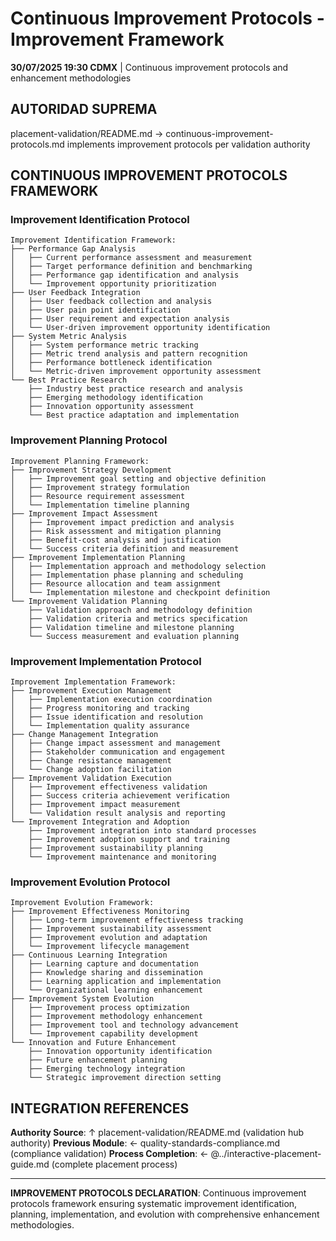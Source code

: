 # Continuous Improvement Protocols - Improvement Framework

**30/07/2025 19:30 CDMX** | Continuous improvement protocols and enhancement methodologies

## AUTORIDAD SUPREMA
placement-validation/README.md → continuous-improvement-protocols.md implements improvement protocols per validation authority

## CONTINUOUS IMPROVEMENT PROTOCOLS FRAMEWORK

### **Improvement Identification Protocol**
```
Improvement Identification Framework:
├── Performance Gap Analysis
│   ├── Current performance assessment and measurement
│   ├── Target performance definition and benchmarking
│   ├── Performance gap identification and analysis
│   └── Improvement opportunity prioritization
├── User Feedback Integration
│   ├── User feedback collection and analysis
│   ├── User pain point identification
│   ├── User requirement and expectation analysis
│   └── User-driven improvement opportunity identification
├── System Metric Analysis
│   ├── System performance metric tracking
│   ├── Metric trend analysis and pattern recognition
│   ├── Performance bottleneck identification
│   └── Metric-driven improvement opportunity assessment
└── Best Practice Research
    ├── Industry best practice research and analysis
    ├── Emerging methodology identification
    ├── Innovation opportunity assessment
    └── Best practice adaptation and implementation
```

### **Improvement Planning Protocol**
```
Improvement Planning Framework:
├── Improvement Strategy Development
│   ├── Improvement goal setting and objective definition
│   ├── Improvement strategy formulation
│   ├── Resource requirement assessment
│   └── Implementation timeline planning
├── Improvement Impact Assessment
│   ├── Improvement impact prediction and analysis
│   ├── Risk assessment and mitigation planning
│   ├── Benefit-cost analysis and justification
│   └── Success criteria definition and measurement
├── Improvement Implementation Planning
│   ├── Implementation approach and methodology selection
│   ├── Implementation phase planning and scheduling
│   ├── Resource allocation and team assignment
│   └── Implementation milestone and checkpoint definition
└── Improvement Validation Planning
    ├── Validation approach and methodology definition
    ├── Validation criteria and metrics specification
    ├── Validation timeline and milestone planning
    └── Success measurement and evaluation planning
```

### **Improvement Implementation Protocol**
```
Improvement Implementation Framework:
├── Improvement Execution Management
│   ├── Implementation execution coordination
│   ├── Progress monitoring and tracking
│   ├── Issue identification and resolution
│   └── Implementation quality assurance
├── Change Management Integration
│   ├── Change impact assessment and management
│   ├── Stakeholder communication and engagement
│   ├── Change resistance management
│   └── Change adoption facilitation
├── Improvement Validation Execution
│   ├── Improvement effectiveness validation
│   ├── Success criteria achievement verification
│   ├── Improvement impact measurement
│   └── Validation result analysis and reporting
└── Improvement Integration and Adoption
    ├── Improvement integration into standard processes
    ├── Improvement adoption support and training
    ├── Improvement sustainability planning
    └── Improvement maintenance and monitoring
```

### **Improvement Evolution Protocol**
```
Improvement Evolution Framework:
├── Improvement Effectiveness Monitoring
│   ├── Long-term improvement effectiveness tracking
│   ├── Improvement sustainability assessment
│   ├── Improvement evolution and adaptation
│   └── Improvement lifecycle management
├── Continuous Learning Integration
│   ├── Learning capture and documentation
│   ├── Knowledge sharing and dissemination
│   ├── Learning application and implementation
│   └── Organizational learning enhancement
├── Improvement System Evolution
│   ├── Improvement process optimization
│   ├── Improvement methodology enhancement
│   ├── Improvement tool and technology advancement
│   └── Improvement capability development
└── Innovation and Future Enhancement
    ├── Innovation opportunity identification
    ├── Future enhancement planning
    ├── Emerging technology integration
    └── Strategic improvement direction setting
```

## INTEGRATION REFERENCES

**Authority Source**: ↑ placement-validation/README.md (validation hub authority)
**Previous Module**: ← quality-standards-compliance.md (compliance validation)
**Process Completion**: ← @../interactive-placement-guide.md (complete placement process)

---

**IMPROVEMENT PROTOCOLS DECLARATION**: Continuous improvement protocols framework ensuring systematic improvement identification, planning, implementation, and evolution with comprehensive enhancement methodologies.